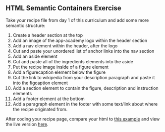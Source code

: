 ## HTML Semantic Containers Exercise

Take your recipe file from day 1 of this curriculum and add some more semantic structure:

1. Create a header section at the top
2. Add an image of the app-academy logo within the header section
3. Add a nav element within the header, after the logo
4. Cut and paste your unordered list of anchor links into the nav section
5. Add an aside element
6. Cut and paste all of the ingredients elements into the aside
7. Put the recipe image inside of a figure element
8. Add a figurecaption element below the figure
9. Cut the link to wikipedia from your description paragraph and paste it into the figcaption element
10. Add a section element to contain the figure, description and instruction elements
11. Add a footer element at the bottom
12. Add a paragraph element in the footer with some text/link about where the recipe originated from.

After coding your recipe page, compare your html to [this example](containers_example_recipe.html) and view the live version [here](http://appacademy.github.io/curriculum/containers_example_recipe.html).
